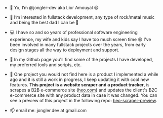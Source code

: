 - 👋 Yo, I’m @jongler-dev aka Lior Amouyal 😃

- 👀 I’m interested in fullstack development, any type of rock/metal music and being the best dad I can be 💪

- 💻 I have so and so years of professional software engineering experience, my wife and kids say I have too much screen time 😆 
  I've been involved in many fullstack projects over the years, from early design stages all the way to deployment and support.

- 🌱 In my Github page you'll find some of the projects I have developed, my preferred tools and scripts, etc.

- 💞️ One project you would not find here is a product I implemented a while ago and it is still a work in progress, I keep updating it with cool new features.
**This project is a website scraper and a product tracker**, is scrapes a B2B e-commerce site ([heo.com](http://www.heo.com)) and updates the client's B2C e-commerce site with any product data in case it was changed.
You can see a preview of this project in the following repo: [heo-scraper-preview](https://github.com/jongler-dev/heo-scraper-preview).

- 📫 email me: jongler.dev at gmail.com

<!---
jongler-dev/jongler-dev is a ✨ special ✨ repository because its `README.md` (this file) appears on your GitHub profile.
You can click the Preview link to take a look at your changes.
--->
